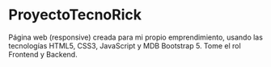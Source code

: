 # ProyectoTecnoRick

Página web (responsive) creada para mi propio emprendimiento, usando las tecnologías HTML5, CSS3, JavaScript y MDB Bootstrap 5. Tome el rol Frontend y Backend.
